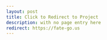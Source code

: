 ```yaml
---
layout: post
title: Click to Redirect to Project
description: with no page entry here
redirect: https://fate-go.us
---
```

